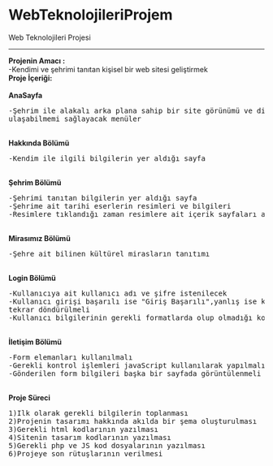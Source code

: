 # WebTeknolojileriProjem
Web Teknolojileri Projesi
<hr>
<b>Projenin Amacı :</b>
<br>
-Kendimi ve şehrimi tanıtan kişisel bir web sitesi geliştirmek
<br><b>Proje İçeriği:</b><br><br>
<b>AnaSayfa</b>
<br>
<pre>-Şehrim ile alakalı arka plana sahip bir site görünümü ve diğer sayfalara
ulaşabilmemi sağlayacak menüler</pre>
<br><b>Hakkında Bölümü</b>
<br>
<pre>-Kendim ile ilgili bilgilerin yer aldığı sayfa
</pre>
<br>
<b>Şehrim Bölümü</b><br>
<pre>
-Şehrimi tanıtan bilgilerin yer aldığı sayfa
-Şehrime ait tarihi eserlerin resimleri ve bilgileri
-Resimlere tıklandığı zaman resimlere ait içerik sayfaları açılacak
</pre>
<br>
<b>Mirasımız Bölümü</b>
<br>
<pre>-Şehre ait bilinen kültürel mirasların tanıtımı</pre>
<br>
<b>Login Bölümü</b><br>
<pre>
-Kullanıcıya ait kullanıcı adı ve şifre istenilecek
-Kullanıcı girişi başarılı ise "Giriş Başarılı",yanlış ise kullanıcı login sayfasına
tekrar döndürülmeli
-Kullanıcı bilgilerinin gerekli formatlarda olup olmadığı kontrol edilmeli
</pre>
<br>
<b>İletişim Bölümü</b><br>
<pre>
-Form elemanları kullanılmalı
-Gerekli kontrol işlemleri javaScript kullanılarak yapılmalı
-Gönderilen form bilgileri başka bir sayfada görüntülenmeli
</pre>
<br>
<b>Proje Süreci</b><br>
<pre>
1)Ilk olarak gerekli bilgilerin toplanması
2)Projenin tasarımı hakkında akılda bir şema oluşturulması
3)Gerekli html kodlarının yazılması
4)Sitenin tasarım kodlarının yazılması
5)Gerekli php ve JS kod dosyalarının yazılması
6)Projeye son rütuşlarının verilmesi
</pre>

